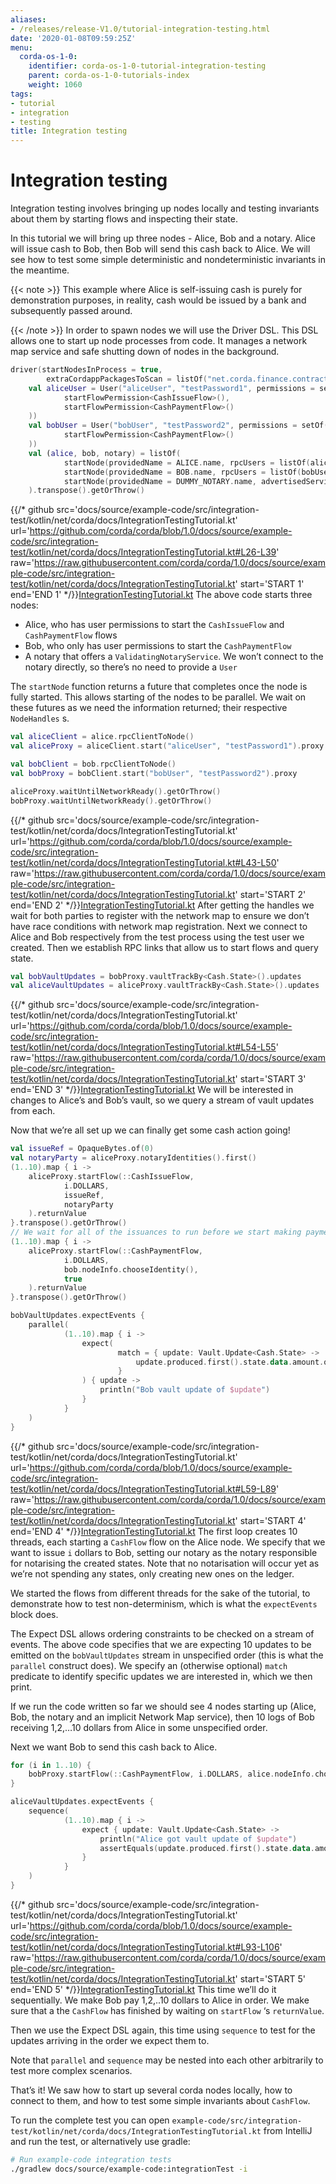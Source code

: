 ```yaml
---
aliases:
- /releases/release-V1.0/tutorial-integration-testing.html
date: '2020-01-08T09:59:25Z'
menu:
  corda-os-1-0:
    identifier: corda-os-1-0-tutorial-integration-testing
    parent: corda-os-1-0-tutorials-index
    weight: 1060
tags:
- tutorial
- integration
- testing
title: Integration testing
---
```



# Integration testing

Integration testing involves bringing up nodes locally and testing
invariants about them by starting flows and inspecting their state.

In this tutorial we will bring up three nodes - Alice, Bob and a
notary. Alice will issue cash to Bob, then Bob will send this cash
back to Alice. We will see how to test some simple deterministic and
nondeterministic invariants in the meantime.

{{< note >}}
This example where Alice is self-issuing cash is purely for
demonstration purposes, in reality, cash would be issued by a bank
and subsequently passed around.

{{< /note >}}
In order to spawn nodes we will use the Driver DSL. This DSL allows
one to start up node processes from code. It manages a network map
service and safe shutting down of nodes in the background.

```kotlin
driver(startNodesInProcess = true,
        extraCordappPackagesToScan = listOf("net.corda.finance.contracts.asset")) {
    val aliceUser = User("aliceUser", "testPassword1", permissions = setOf(
            startFlowPermission<CashIssueFlow>(),
            startFlowPermission<CashPaymentFlow>()
    ))
    val bobUser = User("bobUser", "testPassword2", permissions = setOf(
            startFlowPermission<CashPaymentFlow>()
    ))
    val (alice, bob, notary) = listOf(
            startNode(providedName = ALICE.name, rpcUsers = listOf(aliceUser)),
            startNode(providedName = BOB.name, rpcUsers = listOf(bobUser)),
            startNode(providedName = DUMMY_NOTARY.name, advertisedServices = setOf(ServiceInfo(ValidatingNotaryService.type)))
    ).transpose().getOrThrow()

```
{{/* github src='docs/source/example-code/src/integration-test/kotlin/net/corda/docs/IntegrationTestingTutorial.kt' url='https://github.com/corda/corda/blob/1.0/docs/source/example-code/src/integration-test/kotlin/net/corda/docs/IntegrationTestingTutorial.kt#L26-L39' raw='https://raw.githubusercontent.com/corda/corda/1.0/docs/source/example-code/src/integration-test/kotlin/net/corda/docs/IntegrationTestingTutorial.kt' start='START 1' end='END 1' */}}[IntegrationTestingTutorial.kt](https://github.com/corda/corda/blob/release/os/1.0/docs/source/example-code/src/integration-test/kotlin/net/corda/docs/IntegrationTestingTutorial.kt)
The above code starts three nodes:


* Alice, who has user permissions to start the `CashIssueFlow` and
`CashPaymentFlow` flows
* Bob, who only has user permissions to start the `CashPaymentFlow`
* A notary that offers a `ValidatingNotaryService`. We won’t connect
to the notary directly, so there’s no need to provide a `User`

The `startNode` function returns a future that completes once the
node is fully started. This allows starting of the nodes to be
parallel. We wait on these futures as we need the information
returned; their respective `NodeHandles` s.

```kotlin
val aliceClient = alice.rpcClientToNode()
val aliceProxy = aliceClient.start("aliceUser", "testPassword1").proxy

val bobClient = bob.rpcClientToNode()
val bobProxy = bobClient.start("bobUser", "testPassword2").proxy

aliceProxy.waitUntilNetworkReady().getOrThrow()
bobProxy.waitUntilNetworkReady().getOrThrow()

```
{{/* github src='docs/source/example-code/src/integration-test/kotlin/net/corda/docs/IntegrationTestingTutorial.kt' url='https://github.com/corda/corda/blob/1.0/docs/source/example-code/src/integration-test/kotlin/net/corda/docs/IntegrationTestingTutorial.kt#L43-L50' raw='https://raw.githubusercontent.com/corda/corda/1.0/docs/source/example-code/src/integration-test/kotlin/net/corda/docs/IntegrationTestingTutorial.kt' start='START 2' end='END 2' */}}[IntegrationTestingTutorial.kt](https://github.com/corda/corda/blob/release/os/1.0/docs/source/example-code/src/integration-test/kotlin/net/corda/docs/IntegrationTestingTutorial.kt)
After getting the handles we wait for both parties to register with
the network map to ensure we don’t have race conditions with network
map registration. Next we connect to Alice and Bob respectively from
the test process using the test user we created. Then we establish RPC
links that allow us to start flows and query state.

```kotlin
val bobVaultUpdates = bobProxy.vaultTrackBy<Cash.State>().updates
val aliceVaultUpdates = aliceProxy.vaultTrackBy<Cash.State>().updates

```
{{/* github src='docs/source/example-code/src/integration-test/kotlin/net/corda/docs/IntegrationTestingTutorial.kt' url='https://github.com/corda/corda/blob/1.0/docs/source/example-code/src/integration-test/kotlin/net/corda/docs/IntegrationTestingTutorial.kt#L54-L55' raw='https://raw.githubusercontent.com/corda/corda/1.0/docs/source/example-code/src/integration-test/kotlin/net/corda/docs/IntegrationTestingTutorial.kt' start='START 3' end='END 3' */}}[IntegrationTestingTutorial.kt](https://github.com/corda/corda/blob/release/os/1.0/docs/source/example-code/src/integration-test/kotlin/net/corda/docs/IntegrationTestingTutorial.kt)
We will be interested in changes to Alice’s and Bob’s vault, so we
query a stream of vault updates from each.

Now that we’re all set up we can finally get some cash action going!

```kotlin
val issueRef = OpaqueBytes.of(0)
val notaryParty = aliceProxy.notaryIdentities().first()
(1..10).map { i ->
    aliceProxy.startFlow(::CashIssueFlow,
            i.DOLLARS,
            issueRef,
            notaryParty
    ).returnValue
}.transpose().getOrThrow()
// We wait for all of the issuances to run before we start making payments
(1..10).map { i ->
    aliceProxy.startFlow(::CashPaymentFlow,
            i.DOLLARS,
            bob.nodeInfo.chooseIdentity(),
            true
    ).returnValue
}.transpose().getOrThrow()

bobVaultUpdates.expectEvents {
    parallel(
            (1..10).map { i ->
                expect(
                        match = { update: Vault.Update<Cash.State> ->
                            update.produced.first().state.data.amount.quantity == i * 100L
                        }
                ) { update ->
                    println("Bob vault update of $update")
                }
            }
    )
}

```
{{/* github src='docs/source/example-code/src/integration-test/kotlin/net/corda/docs/IntegrationTestingTutorial.kt' url='https://github.com/corda/corda/blob/1.0/docs/source/example-code/src/integration-test/kotlin/net/corda/docs/IntegrationTestingTutorial.kt#L59-L89' raw='https://raw.githubusercontent.com/corda/corda/1.0/docs/source/example-code/src/integration-test/kotlin/net/corda/docs/IntegrationTestingTutorial.kt' start='START 4' end='END 4' */}}[IntegrationTestingTutorial.kt](https://github.com/corda/corda/blob/release/os/1.0/docs/source/example-code/src/integration-test/kotlin/net/corda/docs/IntegrationTestingTutorial.kt)
The first loop creates 10 threads, each starting a `CashFlow` flow
on the Alice node. We specify that we want to issue `i` dollars to
Bob, setting our notary as the notary responsible for notarising the
created states. Note that no notarisation will occur yet as we’re not
spending any states, only creating new ones on the ledger.

We started the flows from different threads for the sake of the
tutorial, to demonstrate how to test non-determinism, which is what
the `expectEvents` block does.

The Expect DSL allows ordering constraints to be checked on a stream
of events. The above code specifies that we are expecting 10 updates
to be emitted on the `bobVaultUpdates` stream in unspecified order
(this is what the `parallel` construct does). We specify an
(otherwise optional) `match` predicate to identify specific updates
we are interested in, which we then print.

If we run the code written so far we should see 4 nodes starting up
(Alice, Bob, the notary and an implicit Network Map service), then
10 logs of Bob receiving 1,2,…10 dollars from Alice in some unspecified
order.

Next we want Bob to send this cash back to Alice.

```kotlin
for (i in 1..10) {
    bobProxy.startFlow(::CashPaymentFlow, i.DOLLARS, alice.nodeInfo.chooseIdentity()).returnValue.getOrThrow()
}

aliceVaultUpdates.expectEvents {
    sequence(
            (1..10).map { i ->
                expect { update: Vault.Update<Cash.State> ->
                    println("Alice got vault update of $update")
                    assertEquals(update.produced.first().state.data.amount.quantity, i * 100L)
                }
            }
    )
}

```
{{/* github src='docs/source/example-code/src/integration-test/kotlin/net/corda/docs/IntegrationTestingTutorial.kt' url='https://github.com/corda/corda/blob/1.0/docs/source/example-code/src/integration-test/kotlin/net/corda/docs/IntegrationTestingTutorial.kt#L93-L106' raw='https://raw.githubusercontent.com/corda/corda/1.0/docs/source/example-code/src/integration-test/kotlin/net/corda/docs/IntegrationTestingTutorial.kt' start='START 5' end='END 5' */}}[IntegrationTestingTutorial.kt](https://github.com/corda/corda/blob/release/os/1.0/docs/source/example-code/src/integration-test/kotlin/net/corda/docs/IntegrationTestingTutorial.kt)
This time we’ll do it sequentially. We make Bob pay 1,2,..10 dollars
to Alice in order. We make sure that a the `CashFlow` has finished
by waiting on `startFlow` ‘s `returnValue`.

Then we use the Expect DSL again, this time using `sequence` to test
for the updates arriving in the order we expect them to.

Note that `parallel` and `sequence` may be nested into each other
arbitrarily to test more complex scenarios.

That’s it! We saw how to start up several corda nodes locally, how to
connect to them, and how to test some simple invariants about
`CashFlow`.

To run the complete test you can open
`example-code/src/integration-test/kotlin/net/corda/docs/IntegrationTestingTutorial.kt`
from IntelliJ and run the test, or alternatively use gradle:

```bash
# Run example-code integration tests
./gradlew docs/source/example-code:integrationTest -i
```

